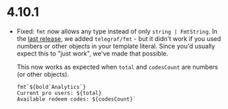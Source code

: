 # 4.10.1

* Fixed: `fmt` now allows any type instead of only `string | FmtString`.
  In the [last release](./4.10.0.md), we added `telegraf/fmt` - but it didn't work if you used numbers or other objects in your template literal. Since you'd usually expect this to "just work", we've made that possible.

  This now works as expected when `total` and `codesCount` are numbers (or other objects).

  ```TS
  fmt`${bold`Analytics`}
  Current pro users: ${total}
  Available redeem codes: ${codesCount}`
  ```
